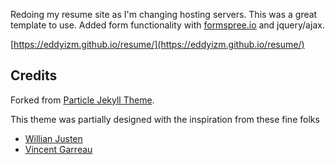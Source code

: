 
Redoing my resume site as I'm changing hosting servers. This was a great template to use. 
Added form functionality with [formspree.io](http://formspree.io) and jquery/ajax.

[https://eddyizm.github.io/resume/](https://eddyizm.github.io/resume/)

## Credits
Forked from [Particle Jekyll Theme](https://github.com/nrandecker/particle/issues/new).

This theme was partially designed with the inspiration from these fine folks
- [Willian Justen](https://github.com/willianjusten/will-jekyll-template)
- [Vincent Garreau](https://github.com/VincentGarreau/particles.js/)
